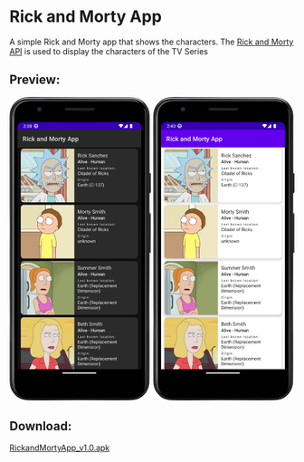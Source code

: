 # Rick and Morty App
 A simple Rick and Morty app that shows the characters.
 The [Rick and Morty API](https://rickandmortyapi.com/) is used to display the characters of the TV Series

## Preview:

 <img src="resources\Screenshot_20230102_153920.png" width="250">
 <img src="resources\Screenshot_20230102_154026.png" width="250">

## Download:
[RickandMortyApp_v1.0.apk]()